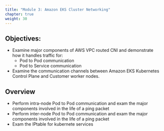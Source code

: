 ```yaml
---
title: "Module 3: Amazon EKS Cluster Networking"
chapter: true
weight: 30
---
```


## Objectives:

* Examine major components of AWS VPC routed CNI and demonstrate how it handles traffic for:
	* Pod to Pod communication
	* Pod to Service communication
* Examine  the communication channels between Amazon EKS Kubernetes Control Plane and Customer worker nodes.

## Overview 
* Perform intra-node Pod to Pod communication and exam the major components involved in the life of a ping packet
* Perform inter-node Pod to Pod communication and exam the major components involved in the life of a ping packet
* Exam the IPtable for kubernete services



